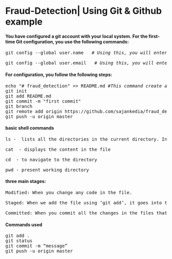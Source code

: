 # Fraud-Detection| Using Git & Github example

#### You have configured a git account with your local system. For the first-time Git configuration, you use the following commands:
<pre>
git config --global user.name <yourusername>  <i># Using this, you will enter your GitHub username</i>

git config --global user.email <youremail@example.com>  <i># Using this, you will enter your GitHub username</i>
</pre>

#### For configuration, you follow the following steps:
<pre>
echo "# fraud_detection" >> README.md <i>#This command create a readme file and adds # fraud detection as contents in the file.</i>
git init
git add README.md
git commit -m "first commit"
git branch
git remote add origin https://github.com/sajankedia/fraud_detection.git
git push -u origin master
</pre>

#### basic shell commands
<pre>
ls -  lists all the directories in the current directory. In windows, dir is used instead of ls

cat <filename> - displays the content in the file

cd <directory name> - to navigate to the directory

pwd - present working directory
</pre>

#### three main stages:

<pre>
Modified: When you change any code in the file.

Staged: When we add the file using ‘git add’, it goes into the staging area.

Committed: When you commit all the changes in the files that were in the staging area. 
</pre>

#### Commands used

<pre>
git add .
git status
git commit -m “message”
git push -u origin master
</pre>